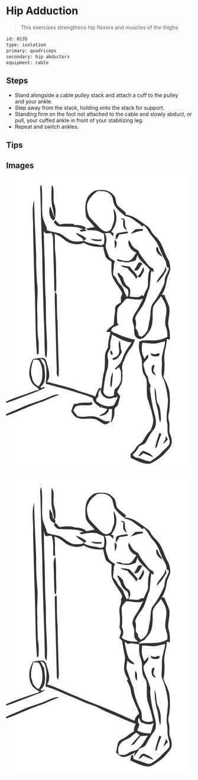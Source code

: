 # Hip Adduction

> This exercises strengthens hip flexors and muscles of the thighs.

``` 
id: 0135 
type: isolation 
primary: quadriceps 
secondary: hip abductors 
equipment: cable 
``` 


## Steps


 - Stand alongside a cable pulley stack and attach a cuff to the pulley and your ankle.
 - Step away from the stack, holding onto the stack for support.
 - Standing firm on the foot not attached to the cable and slowly abduct, or pull, your cuffed ankle in front of your stabilizing leg.
 - Repeat and switch ankles.

## Tips



## Images

![](./../svg/0135-relaxation.svg "")

![](./../svg/0135-tension.svg "")


